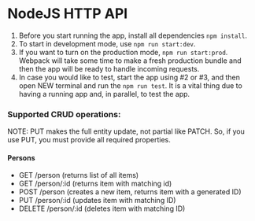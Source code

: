 # NodeJS HTTP API

1. Before you start running the app, install all dependencies `npm install`.
2. To start in development mode, use `npm run start:dev`.
3. If you want to turn on the production mode, `npm run start:prod`. Webpack will take some time to make a fresh production bundle and then the app will be ready to handle incoming requests.
4. In case you would like to test, start the app using #2 or #3, and then open NEW terminal and run the `npm run test`. 
It is a vital thing due to having a running app and, in parallel, to test the app.

### Supported CRUD operations:

NOTE: PUT makes the full entity update, not partial like PATCH. So, if you use PUT, you must provide all required properties.

#### Persons
- GET /person (returns list of all items)
- GET /person/:id (returns item with matching id)
- POST /person (creates a new item, returns item with a generated ID)
- PUT /person/:id (updates item with matching ID)
- DELETE /person/:id (deletes item with matching ID)